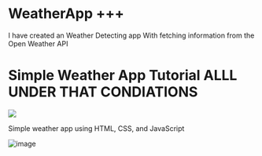 # WeatherApp +++
I have created an Weather Detecting app With fetching information from the Open Weather API 
# Simple Weather App Tutorial ALLL UNDER THAT CONDIATIONS

<p align="left">


  
  <a href="https://discord.gg/fPrdqh3Zfu" alt="Dev Pro Tips Discussion & Support Server">
    <img src="https://img.shields.io/discord/819650821314052106?color=7289DA&logo=discord&logoColor=white&style=for-the-badge"/></a>
</p>

Simple weather app using HTML, CSS, and JavaScript




![image](https://user-images.githubusercontent.com/20955511/111051345-0bcff300-845b-11eb-80ca-717a9a838e2c.png)

